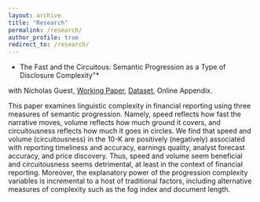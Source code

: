 ```yaml
---
layout: archive
title: "Research"
permalink: /research/
author_profile: true
redirect_to: /research/
---
```


* The Fast and the Circuitous: Semantic Progression as a Type of Disclosure Complexity"*

with Nicholas Guest, [Working Paper](https://papers.ssrn.com/sol3/papers.cfm?abstract_id=4098951), [Dataset](https://jiawen-yan.github.io/datasets/circuitousness/), Online Appendix.

This paper examines linguistic complexity in financial reporting using three measures of semantic progression. Namely, speed reflects how fast the narrative moves, volume reflects how much ground it covers, and circuitousness reflects how much it goes in circles. We find that speed and volume (circuitousness) in the 10-K are positively (negatively) associated with reporting timeliness and accuracy, earnings quality, analyst forecast accuracy, and price discovery. Thus, speed and volume seem beneficial and circuitousness seems detrimental, at least in the context of financial reporting. Moreover, the explanatory power of the progression complexity variables is incremental to a host of traditional factors, including alternative measures of complexity such as the fog index and document length.


